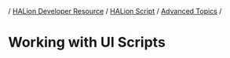 / [HALion Developer Resource](../..//HALion-Developer-Resource.md) / [HALion Script](./HALion-Script.md) / [Advanced Topics](./Advanced-Topics.md) /

# Working with UI Scripts
